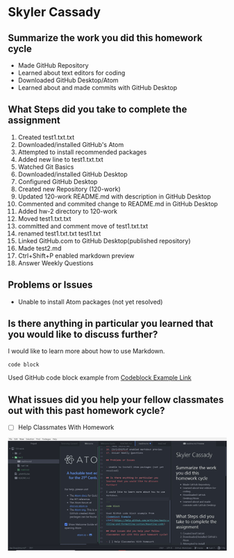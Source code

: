 # Skyler Cassady

## Summarize the work you did this homework cycle

- Made GitHub Repository
- Learned about text editors for coding
- Downloaded GitHub Desktop/Atom
- Learned about and made commits with GitHub Desktop

## What Steps did you take to complete the assignment

1. Created test1.txt.txt
2. Downloaded/installed GitHub's Atom
3. Attempted to install recommended packages
4. Added new line to test1.txt.txt
5. Watched Git Basics
6. Downloaded/installed GitHub Desktop
7. Configured GitHub Desktop
8. Created new Repository (120-work)
9. Updated 120-work README.md with description in GitHub Desktop
10. Commented and commited change to README.md in GitHub Desktop
11. Added hw-2 directory to 120-work
12. Moved test1.txt.txt
13. committed and comment move of test1.txt.txt
14. renamed test1.txt.txt test1.txt
14. Linked GitHub.com to GitHub Desktop(published repository)
15. Made test2.md
16. Ctrl+Shift+P enabled markdown preview
17. Answer Weekly Questions

## Problems or Issues

- Unable to install Atom packages (not yet resolved)

## Is there anything in particular you learned that you would like to discuss further?

I would like to learn more about how to use Markdown.

```
code block
```
Used GitHub code block example from [Codeblock Example Link](https://help.github.com/articles/basic-writing-and-formatting-syntax/#quoting-code)

## What issues did you help your fellow classmates out with this past homework cycle?

- [ ] Help Classmates With Homework

![Image of Editor](Capture.JPG)
